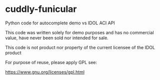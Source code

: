 # cuddly-funicular
Python code for autocomplete demo vs IDOL ACI API

This code was written solely for demo purposes and has no commercial value, have never been sold nor intended for sale.

This code is not product nor property of the current licensee of the IDOL product

For purpose of reuse, please apply GPL see:

https://www.gnu.org/licenses/gpl.html

